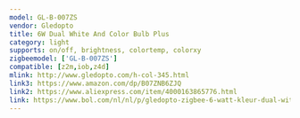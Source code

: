 ```yaml
---
model: GL-B-007ZS
vendor: Gledopto
title: 6W Dual White And Color Bulb Plus
category: light
supports: on/off, brightness, colortemp, colorxy
zigbeemodel: ['GL-B-007ZS'] 
compatible: [z2m,iob,z4d]
mlink: http://www.gledopto.com/h-col-345.html
link3: https://www.amazon.com/dp/B07ZNB6ZJQ
link2: https://www.aliexpress.com/item/4000163865776.html
link: https://www.bol.com/nl/nl/p/gledopto-zigbee-6-watt-kleur-dual-wit-e27-6w-230v-zll-mesh-gl-b007zs/9300000121171449/
---
```

